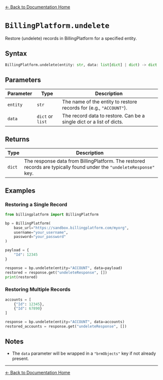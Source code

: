 [← Back to Documentation Home](README.md)

# `BillingPlatform.undelete`

Restore (undelete) records in BillingPlatform for a specified entity.

## Syntax

```python
BillingPlatform.undelete(entity: str, data: list[dict] | dict) -> dict
```

## Parameters

| Parameter | Type             | Description                                                      |
|-----------|------------------|------------------------------------------------------------------|
| `entity`  | `str`            | The name of the entity to restore records for (e.g., `"ACCOUNT"`).|
| `data`    | `dict` or `list` | The record data to restore. Can be a single dict or a list of dicts.|

## Returns

| Type   | Description |
|--------|-------------|
| `dict` | The response data from BillingPlatform. The restored records are typically found under the `"undeleteResponse"` key. |

## Examples

### Restoring a Single Record

```python
from billingplatform import BillingPlatform

bp = BillingPlatform(
    base_url="https://sandbox.billingplatform.com/myorg",
    username="your_username",
    password="your_password"
)

payload = {
    "Id": 12345
}

response = bp.undelete(entity="ACCOUNT", data=payload)
restored = response.get("undeleteResponse", [])
print(restored)
```

### Restoring Multiple Records

```python
accounts = [
    {"Id": 12345},
    {"Id": 67890}
]

response = bp.undelete(entity="ACCOUNT", data=accounts)
restored_accounts = response.get("undeleteResponse", [])
```

## Notes

- The `data` parameter will be wrapped in a `"brmObjects"` key if not already present.

---

[← Back to Documentation Home](README.md)